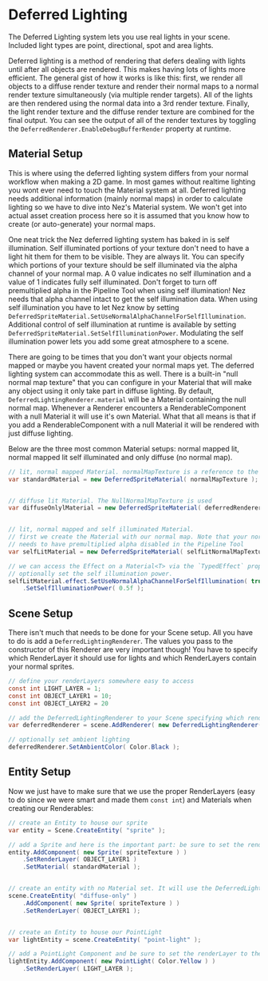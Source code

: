 Deferred Lighting
==========
The Deferred Lighting system lets you use real lights in your scene. Included light types are point, directional, spot and area lights.

Deferred lighting is a method of rendering that defers dealing with lights until after all objects are rendered. This makes having lots of lights more efficient. The general gist of how it works is like this: first, we render all objects to a diffuse render texture and render their normal maps to a normal render texture simultaneously (via multiple render targets). All of the lights are then rendered using the normal data into a 3rd render texture. Finally, the light render texture and the diffuse render texture are combined for the final output. You can see the output of all of the render textures by toggling the `DeferredRenderer.EnableDebugBufferRender` property at runtime.


## Material Setup
This is where using the deferred lighting system differs from your normal workflow when making a 2D game. In most games without realtime lighting you wont ever need to touch the Material system at all. Deferred lighting needs additional information (mainly normal maps) in order to calculate lighting so we have to dive into Nez's Material system. We won't get into actual asset creation process here so it is assumed that you know how to create (or auto-generate) your normal maps.

One neat trick the Nez deferred lighting system has baked in is self illumination. Self illuminated portions of your texture don't need to have a light hit them for them to be visible. They are always lit. You can specify which portions of your texture should be self illuminated via the alpha channel of your normal map. A 0 value indicates no self illumination and a value of 1 indicates fully self illuminated. Don't forget to turn off premultiplied alpha in the Pipeline Tool when using self illumination! Nez needs that alpha channel intact to get the self illumination data. When using self illumination you have to let Nez know by setting `DeferredSpriteMaterial.SetUseNormalAlphaChannelForSelfIllumination`. Additional control of self illumination at runtime is available by setting `DeferredSpriteMaterial.SetSelfIlluminationPower`. Modulating the self illumination power lets you add some great atmosphere to a scene.

There are going to be times that you don't want your objects normal mapped or maybe you havent created your normal maps yet. The deferred lighting system can accommodate this as well. There is a built-in "null normal map texture" that you can configure in your Material that will make any object using it only take part in diffuse lighting. By default, `DeferredLightingRenderer.material` will be a Material containing the null normal map. Whenever a Renderer encounters a RenderableComponent with a null Material it will use it's own Material. What that all means is that if you add a RenderableComponent with a null Material it will be rendered with just diffuse lighting.

Below are the three most common Material setups: normal mapped lit, normal mapped lit self illuminated and only diffuse (no normal map).

```cs
// lit, normal mapped Material. normalMapTexture is a reference to the Texture2D that contains your normal map.
var standardMaterial = new DeferredSpriteMaterial( normalMapTexture );


// diffuse lit Material. The NullNormalMapTexture is used
var diffuseOnlylMaterial = new DeferredSpriteMaterial( deferredRenderer.NullNormalMapTexture );


// lit, normal mapped and self illuminated Material.
// first we create the Material with our normal map. Note that your normal map should have an alpha channel for the self illumination and it
// needs to have premultiplied alpha disabled in the Pipeline Tool
var selfLitMaterial = new DeferredSpriteMaterial( selfLitNormalMapTexture );

// we can access the Effect on a Material<T> via the `TypedEffect` property. We need to tell the Effect that we want self illumination and
// optionally set the self illumination power.
selfLitMaterial.effect.SetUseNormalAlphaChannelForSelfIllumination( true )
	.SetSelfIlluminationPower( 0.5f );
```



## Scene Setup
There isn't much that needs to be done for your Scene setup. All you have to do is add a `DeferredLightingRenderer`. The values you pass to the constructor of this Renderer are very important though! You have to specify which RenderLayer it should use for lights and which RenderLayers contain your normal sprites.

```cs
// define your renderLayers somewhere easy to access
const int LIGHT_LAYER = 1;
const int OBJECT_LAYER1 = 10;
const int OBJECT_LAYER2 = 20

// add the DeferredLightingRenderer to your Scene specifying which renderLayer contains your lights and an arbitrary number of renderLayers for it to render
var deferredRenderer = scene.AddRenderer( new DeferredLightingRenderer( 0, LIGHT_LAYER, OBJECT_LAYER1, OBJECT_LAYER2 ) );

// optionally set ambient lighting
deferredRenderer.SetAmbientColor( Color.Black );
```


## Entity Setup
Now we just have to make sure that we use the proper RenderLayers (easy to do since we were smart and made them `const int`) and Materials when creating our Renderables:

```cs
// create an Entity to house our sprite
var entity = Scene.CreateEntity( "sprite" );

// add a Sprite and here is the important part: be sure to set the renderLayer and material
entity.AddComponent( new Sprite( spriteTexture ) )
	.SetRenderLayer( OBJECT_LAYER1 )
	.SetMaterial( standardMaterial );


// create an entity with no Material set. It will use the DeferredLightingRenderer.Material which is diffuse only by default
scene.CreateEntity( "diffuse-only" )
	.AddComponent( new Sprite( spriteTexture ) )
	.SetRenderLayer( OBJECT_LAYER1 );


// create an Entity to house our PointLight
var lightEntity = scene.CreateEntity( "point-light" );

// add a PointLight Component and be sure to set the renderLayer to the lights layer!
lightEntity.AddComponent( new PointLight( Color.Yellow ) )
	.SetRenderLayer( LIGHT_LAYER );
```


